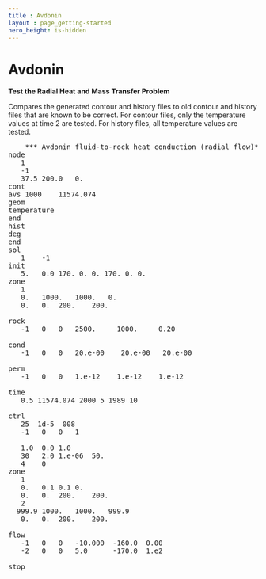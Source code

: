 ```yaml
---
title : Avdonin
layout : page_getting-started
hero_height: is-hidden
---
```


# Avdonin

**Test the Radial Heat and Mass Transfer Problem**

Compares the generated contour and history files to old contour and history files that are known to be correct. For contour files, only the temperature values at time 2 are tested. For history files, all temperature values are tested.

<pre>
	*** Avdonin fluid-to-rock heat conduction (radial flow)***
node
   1
   -1
   37.5	200.0	0.
cont
avs	1000	11574.074
geom
temperature
end
hist 
deg
end
sol
   1	-1
init
   5.	0.0	170. 0. 0. 170. 0. 0.
zone
   1 
   0.	1000.	1000.	0.   
   0.	0.	200.	200.

rock
   -1	0	0	2500.     1000.     0.20

cond
   -1	0	0	20.e-00    20.e-00   20.e-00

perm
   -1	0	0	1.e-12    1.e-12    1.e-12

time
   0.5 11574.074 2000 5 1989 10

ctrl
   25  1d-5  008
   -1	0	0	1

   1.0	0.0	1.0
   30	2.0	1.e-06	50.
   4	0
zone
   1
   0.	0.1	0.1	0.   
   0.	0.	200.	200.
   2
  999.9	1000.	1000.	999.9   
   0.	0.	200.	200.

flow
   -1	0	0	-10.000  -160.0  0.00
   -2	0	0	5.0      -170.0  1.e2

stop
</pre>